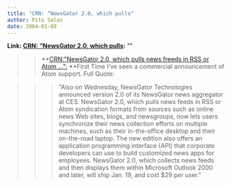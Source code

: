 ```yaml
---
title: "CRN: “NewsGator 2.0, which pulls"
author: Pito Salas
date: 2004-01-08
---
```


**Link: [CRN: “NewsGator 2.0, which pulls](None):** ""


>>

>> **[CRN:"NewsGator 2.0, which pulls news freeds in RSS or Atom
…":](<http://www.crn.com/sections/BreakingNews/dailyarchives.asp?ArticleID=47057>)
**First Time I've seen a commercial announcement of Atom support. Full Quote:

>>

>>  
>
>>

>>>  
>
>>>

>>> "Also on Wednesday, NewsGator Technologies announced version 2.0 of its
NewsGator news aggregator at CES. NewsGator 2.0, which pulls news feeds in RSS
or Atom syndication formats from sources such as online news Web sites, blogs,
and newsgroups, now lets users synchronize their news collection efforts on
multiple machines, such as their in-the-office desktop and their on-the-road
laptop. The new edition also offers an application programming interface (API)
that corporate developers can use to build customized news apps for employees.
NewsGator 2.0, which collects news feeds and then displays them within
Microsoft Outlook 2000 and later, will ship Jan. 19, and cost $29 per user."


